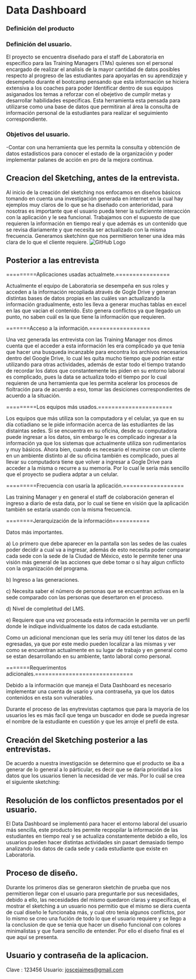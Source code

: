 # Data Dashboard

### Definición del producto

### Definición del usuario.

El proyecto se encuentra diseñado para el staff de Laboratoria en especifico para las Training Managers (TMs) quienes son el personal encargado de realizar el analisis de la mayor cantidad  de  datos posibles respecto al progreso de las estudiantes para apoyarlas en su aprendizaje y desempeño durante el bootcamp pensando que esta información se hiciera extensiva a los coaches para poder Identificar dentro de sus equipos asiganados los temas a reforzar con el obejetivo de cumplir metas y desarrollar habilidades especificas. Esta herramienta esta pensada para utilizarse como una base de datos que permitiran al área la consulta de información personal de la estudiantes para realizar el seguimiento correspondiente.

### Objetivos del usuario.

\-Contar con una herramienta que les permita la consulta y obtención de datos estadisticos para conocer el estado de la organización y poder implementar palanes de acción en pro de la mejora continua.

## Creacion del Sketching, antes de la entrevista.

Al inicio de la creación del sketching nos enfocamos en diseños básicos  tomando en cuenta una investigación generada en internet en la cual hay ejemplos muy claros de lo que se ha diseñado con anterioridad, para nosotras es importante que el usuario pueda tener la suficiennte interacción con la aplicación y le sea funcional. Trabajamos con el supuesto  de que requieren la información en tiempo real y que además es un contenido que se revisa diariamente  y que necesita ser actualizado con la misma frecuencia. Generamos sketchinn que nos permitieron tener una idea más clara de lo que el cliente requiere.
![GitHub Logo](/imagenes/sketching.jpg)

## Posterior a las entrevista

=========Aplicaciones usadas actualmete.================

Actualmente el equipo de Laboratoria se desempeña en sus roles y acceden a la información recopliada através de Gogle Drive y generan distintas bases de datos propias en las cuáles van actualizando la información gradualmente, esto les lleva a generar muchas tablas en excel en las que vacian el contenido. Esto genera conflictos ya que llegado un punto, no saben cuál es la que tiene la información que requieren.

=======Acceso a la información.==================

Una vez generada las  entrevista con las Training Manager nos dimos cuenta que el acceder a esta información les era complicado ya que tenia que hacer una busqueda incanzable para encontra los archivos necesarios dentro del Google Drive, lo cual les quita mucho tiempo que podrían estar utilizando para otras actividades, además de estar todo el tiempo tratando de recordar los datos que constantemente les piden en su entorno laboral es complicado, pues la data se actualiza todo el tiempo por lo cual requieren de una herramienta que les permita acelerar los procesos de fioltración para de acuerdo a eso, tomar las desiciones correspondientes de acuerdo a la situación.

=========Los equipos más usados.======================

Los equipos que más utiliza son la computadora y el celular, ya que en su día cotiadiano se le pide información acerca de las estudiantes de las distaintas sedes. Si  se encuentra en su oficina, desde su computadora puede ingresar a los datos, sin embargo le es complicado ingresar a la información ya que los sistemas que actualmente utiliza son rudimentarios y muy básicos. Ahora bien, cuando es necesario el reunirse con un cliente en un ambiente distinto al de su oficina también es complicado, pues al llevar su computadora tiene que volver a ingresar a Gogle Drive para acceder a la misma o recurre a su memoria. Por lo cual le sería más sencillo que el proyecto se pudiera adptar a un celular.

=========Frecuencia con usaría la aplicación.==================

Las training Manager y en general el staff de colaboración generan el ingreso a diario de esta data, por lo cual se tiene en visión que la aplicación también se estaría usando con la misma frecuencia.

========Jerarquización de la información===========

Datos más importantes.

a) Lo primero que debe aparecer en la pantalla son las sedes de  las cuales poder decidir a cual va a ingresar, además de esto necesita poder comparar cada sede con la sede de la Ciudad de México, esto le permite tener una visión más general de las acciones que debe tomar o si hay algun cnflicto con la organización del programa.  

b) Ingreso a las generaciones.

c) Necesita saber el número de personas que se encuentran activas en la sede comparado con las personas que desertaron en el proceso.

d) Nivel de completitud del LMS.

e) Requiere que una vez procesada esta información le permita ver un perfil donde le indique individualmente los datos de cada estudiante.

Como un adicional mencionan que les sería muy útil tener los datos de las egresadas, ya que por este medio pueden localizar a las mismas y ver como se encuentran actualmente en su lugar de trabajo y en general como se estan desarrollando en su ambiente, tanto laboral como personal.

=======Requerimentos adicionales.=============================

Debido a la información que maneja el Data Dashboard es necesario implementar una cuenta de usario y una contraseña, ya que los datos contenidos en esta son vulnerables.

Durante el proceso de las enytrevistas captamos que para la mayoria de los usuarios les es más facíl que tenga un buscador en dode se pueda ingresar el nombre de la estudiante en cuestión y que les arroje el prefil de esta.

## Creación del Sketching posterior a las entrevistas.

De acuerdo a nuestra investigación se determino que el producto se iba a generar de lo general a lo párticular, es decir que se daría prioridad a los datos que los usuarios tienen la necesidad de ver más. Por lo cuál se crea el siguiente sketching:

## Resolución  de los conflictos presentados por el usuario.

El Data Dashboard se implementó para hacer el entorno laboral del usuario más sencilla, este producto les permite recpopilar la información de las estudiantes en tiempo real y se actualiza constantemente debido a ello, los usuarios pueden hacer distintas actividades sin pasart demasiado tiempo analizando los datos de cada sede y cada estudiante que existe en Laboratoria.

## Proceso de diseño.

Durante los primeros días se generaron sketchin de prueba que nos permitieron llegar con el usuario para preguntarle por sus necesidades, debido a ello, las necesidades del mismo quedaron claras y especificas, el mostrar el sketching a un usuario nos permitio que el mismo se diera cuenta de cual diseño le funcionaba más, y cual otro tenia algunos conflictos, por lo mismo se creo una fución de todo lo que el usuario requiere y se llego a la conclusion de que se tenia que hacer un diseño funcional con colores minimalistas y que fuera sencillo de entender. Por ello el diseño final es el que aquí se presenta.



## Usuario y contraseña de la aplicacion.

Clave : 123456
Usuario: joscejaimes@gmail.com